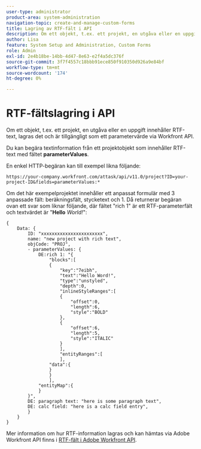 ```yaml
---
user-type: administrator
product-area: system-administration
navigation-topic: create-and-manage-custom-forms
title: Lagring av RTF-fält i API
description: Om ett objekt, t.ex. ett projekt, en utgåva eller en uppgift innehåller RTF-text, lagras det och är tillgängligt som ett parametervärde via Workfront API.
author: Lisa
feature: System Setup and Administration, Custom Forms
role: Admin
exl-id: 2e4b18be-14bb-4d47-8e63-e2f4a5dc376f
source-git-commit: 3f7f4557c18bbb91ece850f910350d926a9e84bf
workflow-type: tm+mt
source-wordcount: '174'
ht-degree: 0%

---
```


# RTF-fältslagring i API

Om ett objekt, t.ex. ett projekt, en utgåva eller en uppgift innehåller RTF-text, lagras det och är tillgängligt som ett parametervärde via Workfront API.

Du kan begära textinformation från ett projektobjekt som innehåller RTF-text med fältet **parameterValues**.

En enkel HTTP-begäran kan till exempel likna följande:

`https://your-company.workfront.com/attask/api/v11.0/project?ID=your-project-ID&fields=parameterValues:*`

Om det här exempelprojektet innehåller ett anpassat formulär med 3 anpassade fält: beräkningsfält, stycketext och 1. Då returnerar begäran ovan ett svar som liknar följande, där fältet &quot;rich 1&quot; är ett RTF-parameterfält och textvärdet är &quot;**Hello** *World!*&quot;:

```
{
    Data: {
        ID: "xxxxxxxxxxxxxxxxxxxxxxx",
        name: "new project with rich text",
        objCode: "PROJ",
        - parameterValues: {
            DE:rich 1: "{
                "blocks":[
                {
                    "key":"7eibh",
                    "text":"Hello Word!",
                    "type":"unstyled",
                    "depth":0,
                    "inlineStyleRanges":[
                    {
                        "offset":0,
                        "length":6,
                        "style":"BOLD"
                    },
                    {
                        "offset":6,
                        "length":5,
                        "style":"ITALIC"
                    }
                    ],
                    "entityRanges":[
                    ],
                "data":{
                }
                }
                ],
            "entityMap":{
            }
        }",
        DE: paragraph text: "here is some paragraph text",
        DE: calc field: "here is a calc field entry",
        }
    }
}
```

Mer information om hur RTF-information lagras och kan hämtas via Adobe Workfront API finns i [RTF-fält i Adobe Workfront API](../../../wf-api/general/rich-text-field-api.md).
